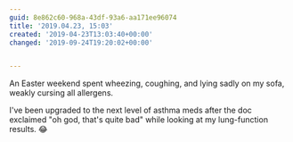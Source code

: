 ```yaml
---
guid: 8e862c60-968a-43df-93a6-aa171ee96074
title: '2019.04.23, 15:03'
created: '2019-04-23T13:03:40+00:00'
changed: '2019-09-24T19:20:02+00:00'


---
```


An Easter weekend spent wheezing, coughing, and lying sadly on my sofa, weakly cursing all allergens. 

I've been upgraded to the next level of asthma meds after the doc exclaimed "oh god, that's quite bad" while looking at my lung-function results. 😂
